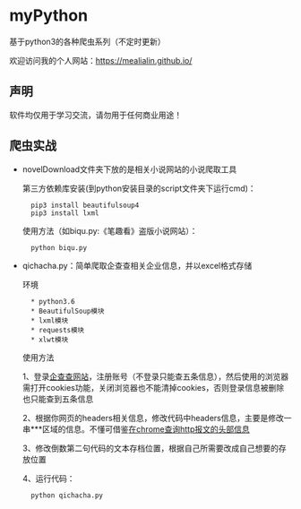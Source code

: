 # myPython
基于python3的各种爬虫系列（不定时更新）

欢迎访问我的个人网站：https://mealialin.github.io/

## 声明

软件均仅用于学习交流，请勿用于任何商业用途！

## 爬虫实战

* novelDownload文件夹下放的是相关小说网站的小说爬取工具

	第三方依赖库安装(到python安装目录的script文件夹下运行cmd)：

		pip3 install beautifulsoup4
		pip3 install lxml

	使用方法（如biqu.py:《笔趣看》盗版小说网站）：

		python biqu.py

* qichacha.py：简单爬取企查查相关企业信息，并以excel格式存储
    
    环境
    
        * python3.6
        * BeautifulSoup模块
        * lxml模块
        * requests模块
        * xlwt模块
     
    使用方法
    
     1、登录[企查查网站](http://www.qichacha.com)，注册账号（不登录只能查五条信息），然后使用的浏览器需打开cookies功能，关闭浏览器也不能清掉cookies，否则登录信息被删除也只能查到五条信息
     
     2、根据你网页的headers相关信息，修改代码中headers信息，主要是修改一串***区域的信息。不懂可借鉴[在chrome查询http报文的头部信息](https://jingyan.baidu.com/article/27fa73268ff4e146f8271f33.html)
     
     3、修改倒数第二句代码的文本存档位置，根据自己所需要改成自己想要的存放位置
     
     4、运行代码：
     
        python qichacha.py